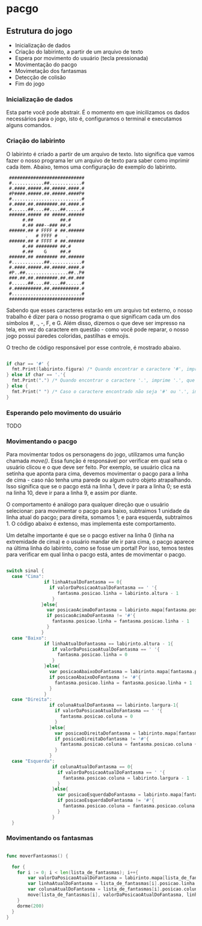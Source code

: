 # pacgo

## Estrutura do jogo

- Inicialização de dados
- Criação do labirinto, a partir de um arquivo de texto
- Espera por movimento do usuário (tecla pressionada)
- Movimentação do pacgo
- Movimetação dos fantasmas
- Detecção de colisão
- Fim do jogo


### Inicialização de dados
 Esta parte você pode abstrair. É o momento em que inicilizamos os dados necessários para o jogo, isto é, configuramos o terminal e executamos alguns comandos.

### Criação do labirinto
 O labirinto é criado a partir de um arquivo de texto. Isto significa que vamos fazer o nosso programa ler um arquivo de texto para saber como imprimir cada item. Abaixo, temos uma configuração de exemplo do labirinto.

```
 ############################
 #............##............#
 #.####.#####.##.#####.####.#
 #P####.#####.##.#####.####P#
 #..........................#
 #.####.##.########.##.####.#
 #......##....##....##......#
 ######.##### ## #####.######
      #.##          ##.#
      #.## ###--### ##.#
 ######.## # FFFF # ##.######
       .   # FFFF #   .      
 ######.## # FFFF # ##.######
      #.## ######## ##.#
      #.##    G     ##.#     
 ######.## ######## ##.######
 #............##............#
 #.####.#####.##.#####.####.#
 #P..##................##..P#
 ###.##.##.########.##.##.###
 #......##....##....##......#
 #.##########.##.##########.#
 #..........................#
 ############################
```
Sabendo que esses caracteres estarão em um arquivo txt externo, o nosso trabalho é dizer para o nosso programa o que significam cada um dos símbolos #, ., -, F, e G. Além disso, dizemos o que deve ser impresso na tela, em vez do caractere em questão - como você pode reparar, o nosso jogo possui paredes coloridas, pastilhas e emojis.

O trecho de código responsável por esse controle, é mostrado abaixo.

``` go

if char == '#' {
  fmt.Print(labirinto.figura) /* Quando encontrar o caractere '#', imprime a figura do labirinto, ou seja, a parede. */
} else if char == '.'{
  fmt.Print(".") /* Quando encontrar o caractere '.', imprime '.', que corresponde a uma pastilha do jogo. */
} else {
  fmt.Print(" ") /* Caso o caractere encontrado não seja '#' ou '.', imprime um espaço em branco. */
}

```


### Esperando pelo movimento do usuário

TODO


### Movimentando o pacgo

Para movimentar todos os personagens do jogo, utilizamos uma função chamada *move()*. Essa função é responsável por verificar em qual seta o usuário clicou e o que deve ser feito. Por exemplo, se usuário clica na setinha que aponta para cima, devemos movimentar o pacgo para a linha de cima - caso não tenha uma parede ou algum outro objeto atrapalhando. Isso significa que se o pacgo está na linha 1, deve ir para a linha 0; se está na linha 10, deve ir para a linha 9, e assim por diante. 

O comportamento é análogo para qualquer direção que o usuário selecionar: para movimentar o pacgo para baixo, subtraimos 1 unidade da linha atual do pacgo; para direita, somamos 1; e para esquerda, subtraímos 1. O código abaixo é extenso, mas implementa este comportamento.

Um detalhe importante é que se o pacgo estiver na linha 0 (linha na extremidade de cima) e o usuário mandar ele ir para cima, o pacgo aparece na última linha do labirinto, como se fosse um portal! Por isso, temos testes para verificar em qual linha o pacgo está, antes de movimentar o pacgo.

```go

switch sinal {
  case "Cima":
              if linhaAtualDoFantasma == 0{
                if valorDaPosicaoAtualDoFantasma == ' '{
                   fantasma.posicao.linha = labirinto.altura - 1
                 }
             }else{
               var posicaoAcimaDoFantasma = labirinto.mapa[fantasma.posicao.linha - 1][fantasma.posicao.coluna]
               if posicaoAcimaDoFantasma != '#'{
                 fantasma.posicao.linha = fantasma.posicao.linha - 1
               }
             }
  case "Baixo":
              if linhaAtualDoFantasma == labirinto.altura - 1{
                 if valorDaPosicaoAtualDoFantasma == ' '{
                   fantasma.posicao.linha = 0
                 }
              }else{
                var posicaoAbaixoDoFantasma = labirinto.mapa[fantasma.posicao.linha + 1][fantasma.posicao.coluna]
                if posicaoAbaixoDoFantasma != '#'{
                  fantasma.posicao.linha = fantasma.posicao.linha + 1
                }
              }
  case "Direita":
                if colunaAtualDoFantasma == labirinto.largura-1{
                  if valorDaPosicaoAtualDoFantasma == ' '{
                    fantasma.posicao.coluna = 0
                  }
                }else{
                  var posicaoDireitaDofantasma = labirinto.mapa[fantasma.posicao.linha][fantasma.posicao.coluna + 1]
                  if posicaoDireitaDofantasma != '#'{
                    fantasma.posicao.coluna = fantasma.posicao.coluna + 1
                  }
                }
  case "Esquerda":
                 if colunaAtualDoFantasma == 0{
                   if valorDaPosicaoAtualDoFantasma == ' '{
                     fantasma.posicao.coluna = labirinto.largura - 1
                   }
                 }else{
                   var posicaoEsquerdaDoFantasma = labirinto.mapa[fantasma.posicao.linha][fantasma.posicao.coluna - 1]
                   if posicaoEsquerdaDoFantasma != '#'{
                     fantasma.posicao.coluna = fantasma.posicao.coluna - 1
                   }
                 }
  }

```

### Movimentando os fantasmas

```go

func moverFantasmas() {

  for {
    for i := 0; i < len(lista_de_fantasmas); i++{
        var valorDaPosicaoAtualDoFantasma = labirinto.mapa[lista_de_fantasmas[i].posicao.linha][lista_de_fantasmas[i].posicao.coluna]
        var linhaAtualDoFantasma = lista_de_fantasmas[i].posicao.linha
        var colunaAtualDoFantasma = lista_de_fantasmas[i].posicao.coluna
        move(lista_de_fantasmas[i], valorDaPosicaoAtualDoFantasma, linhaAtualDoFantasma, colunaAtualDoFantasma)
    }
    dorme(200)
  }
}

```

